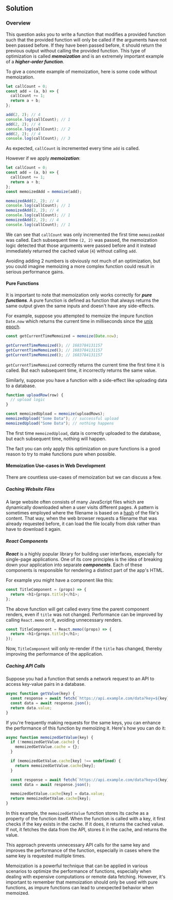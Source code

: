 ## Solution

### Overview

This question asks you to write a function that modifies a provided function such that the provided function will only be called if the arguments have not been passed before. If they have been passed before, it should return the previous output without calling the provided function. This type of optimization is called _**memoization**_ and is an extremely important example of a _**higher-order function**_.

To give a concrete example of memoization, here is some code without memoization.

```javascript
let callCount = 0;
const add = (a, b) => {
  callCount += 1;
  return a + b;
};

add(2, 2); // 4
console.log(callCount); // 1
add(2, 2); // 4
console.log(callCount); // 2
add(2, 2); // 4
console.log(callCount); // 3
```

As expected, `callCount` is incremented every time `add` is called.

However if we apply _**memoization**_:

```javascript
let callCount = 0;
const add = (a, b) => {
  callCount += 1;
  return a + b;
};
const memoizedAdd = memoize(add);

memoizedAdd(2, 2); // 4
console.log(callCount); // 1
memoizedAdd(2, 2); // 4
console.log(callCount); // 1
memoizedAdd(2, 2); // 4
console.log(callCount); // 1
```

We can see that `callCount` was only incremented the first time `memoizedAdd` was called. Each subsequent time `(2, 2)` was passed, the memoization logic detected that those arguments were passed before and it instead immediately returned the cached value (`4`) without calling `add`.

Avoiding adding 2 numbers is obviously not much of an optimization, but you could imagine memoizing a more complex function could result in serious performance gains.

#### Pure Functions

It is important to note that memoization only works correctly for _**pure functions**_. A pure function is defined as function that always returns the same output given the same inputs and doesn't have any side-effects.

For example, suppose you attempted to memoize the impure function `Date.now` which returns the current time in milliseconds since the [unix epoch](https://en.wikipedia.org/wiki/Unix_time).

```javascript
const getCurrentTimeMemoized = memoize(Date.now);

getCurrentTimeMemoized(); // 1683784131157
getCurrentTimeMemoized(); // 1683784131157
getCurrentTimeMemoized(); // 1683784131157
```

`getCurrentTimeMemoized` correctly returns the current time the first time it is called. But each subsequent time, it incorrectly returns the same value.

Similarly, suppose you have a function with a side-effect like uploading data to a database.

```javascript
function uploadRow(row) {
  // upload logic
}

const memoizedUpload = memoize(uploadRows);
memoizedUpload("Some Data"); // successful upload
memoizedUpload("Some Data"); // nothing happens
```

The first time `memoizedUpload`, data is correctly uploaded to the database, but each subsequent time, nothing will happen.

The fact you can only apply this optimization on pure functions is a good reason to try to make functions pure when possible.

#### Memoization Use-cases in Web Development

There are countless use-cases of memoization but we can discuss a few.

##### Caching Website Files

A large website often consists of many JavaScript files which are dynamically downloaded when a user visits different pages. A pattern is sometimes employed where the filename is based on a [hash](https://en.wikipedia.org/wiki/Hash_function) of the file's content. That way, when the web browser requests a filename that was already requested before, it can load the file locally from disk rather than have to download it again.

##### React Components

_**React**_ is a highly popular library for building user interfaces, especially for single-page applications. One of its core principles is the idea of breaking down your application into separate _**components**_. Each of these components is responsible for rendering a distinct part of the app's HTML.

For example you might have a component like this:

```javascript
const TitleComponent = (props) => {
  return <h1>{props.title}</h1>;
};
```

The above function will get called every time the parent component renders, even if `title` was not changed. Performance can be improved by calling `React.memo` on it, avoiding unnecessary renders.

```javascript
const TitleComponent = React.memo((props) => {
  return <h1>{props.title}</h1>;
});
```

Now, `TitleComponent` will only re-render if the `title` has changed, thereby improving the performance of the application.

##### Caching API Calls

Suppose you had a function that sends a network request to an API to access key-value pairs in a database.

```javascript
async function getValue(key) {
  const response = await fetch(`https://api.example.com/data?key=${key}`);
  const data = await response.json();
  return data.value;
}
```

If you're frequently making requests for the same keys, you can enhance the performance of this function by memoizing it. Here's how you can do it:

```javascript
async function memoizedGetValue(key) {
  if (!memoizedGetValue.cache) {
    memoizedGetValue.cache = {};
  }

  if (memoizedGetValue.cache[key] !== undefined) {
    return memoizedGetValue.cache[key];
  }

  const response = await fetch(`https://api.example.com/data?key=${key}`);
  const data = await response.json();

  memoizedGetValue.cache[key] = data.value;
  return memoizedGetValue.cache[key];
}
```

In this example, the `memoizedGetValue` function stores its cache as a property of the function itself. When the function is called with a key, it first checks if the key exists in the cache. If it does, it returns the cached value. If not, it fetches the data from the API, stores it in the cache, and returns the value.

This approach prevents unnecessary API calls for the same key and improves the performance of the function, especially in cases where the same key is requested multiple times.

Memoization is a powerful technique that can be applied in various scenarios to optimize the performance of functions, especially when dealing with expensive computations or remote data fetching. However, it's important to remember that memoization should only be used with pure functions, as impure functions can lead to unexpected behavior when memoized.
